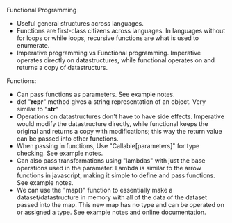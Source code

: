 Functional Programming

- Useful general structures across languages.
- Functions are first-class citizens across languages. In languages without for loops or while loops, recursive functions are what is used to enumerate.
- Imperative programming vs Functional programming. Imperative operates directly on datastructures, while functional operates on and returns a copy of datastructurs.

Functions:

- Can pass functions as parameters. See example notes.
- def "__repr__" method gives a string representation of an object. Very similar to "__str__"
- Operations on datastructures don't have to have side effects. Imperative would modify the datastructure directly, while functional keeps the original and returns a copy with modifications; this way the return value can be passed into other functions.
- When passing in functions, Use "Callable[parameters]" for type checking. See example notes.
- Can also pass transformations using "lambdas" with just the base operations used in the parameter. Lambda is similar to the arrow functions in javascript, making it simple to define and pass functions. See example notes. 
- We can use the "map()" function to essentially make a dataset/datastructure in memory with all of the data of the dataset passed into the map. This new map has no type and can be operated on or assigned a type. See example notes and online documentation.